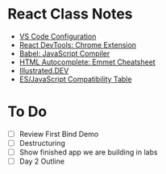 # React Class Notes

- [VS Code Configuration](./VisualStudioCodeSetup.md)
- [React DevTools: Chrome Extension](https://chrome.google.com/webstore/detail/react-developer-tools/fmkadmapgofadopljbjfkapdkoienihi?hl=en)
- [Babel: JavaScript Compiler](https://babeljs.io/)
- [HTML Autocomplete: Emmet Cheatsheet](https://docs.emmet.io/cheat-sheet/)
- [Illustrated.DEV](https://illustrated.dev/)
- [ES/JavaScript Compatibility Table](https://kangax.github.io/compat-table/es6/)

# To Do

- [ ] Review First Bind Demo
- [ ] Destructuring
- [ ] Show finished app we are building in labs
- [ ] Day 2 Outline
